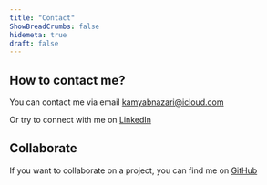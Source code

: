 ```yaml
---
title: "Contact"
ShowBreadCrumbs: false
hidemeta: true
draft: false
---
```


## How to contact me?

You can contact me via email [kamyabnazari@icloud.com](mailto:kamyabnazari@icloud.com)

Or try to connect with me on [LinkedIn](https://www.linkedin.com/in/kamyabnazari/)

## Collaborate

If you want to collaborate on a project, you can find me on [GitHub](https://github.com/kamyabnazari)